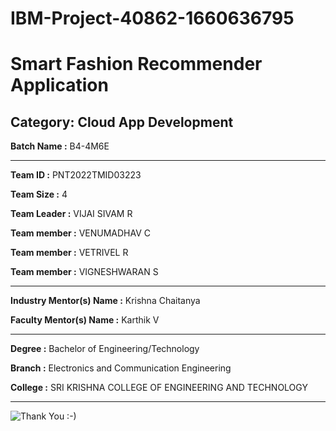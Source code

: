 
# IBM-Project-40862-1660636795

# Smart Fashion Recommender Application


## Category: Cloud App Development


**Batch Name :** B4-4M6E

---

**Team ID :** PNT2022TMID03223

**Team Size :** 4

**Team Leader :** VIJAI SIVAM R

**Team member :** VENUMADHAV C

**Team member :** VETRIVEL R

**Team member :** VIGNESHWARAN S

---
**Industry Mentor(s) Name :** Krishna Chaitanya

**Faculty Mentor(s) Name :** Karthik V

---

**Degree	:**	
Bachelor of Engineering/Technology

**Branch	:**	
Electronics and Communication Engineering

**College	:**	
SRI KRISHNA COLLEGE OF ENGINEERING AND TECHNOLOGY

---




![Thank You :-)](https://i0.wp.com/paulaspoint.com/wp-content/uploads/2018/04/thank-you.jpg?fit=275%2C183)
